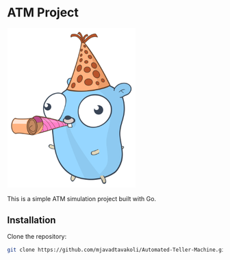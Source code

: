 
# ATM Project

<img src="https://github.com/mjavadtavakoli/library_manager/blob/main/gopher.svg" width="300"/>

This is a simple ATM simulation project built with Go.

## Installation

Clone the repository:

```bash
git clone https://github.com/mjavadtavakoli/Automated-Teller-Machine.git
